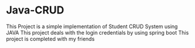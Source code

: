 # Java-CRUD
This Project is a simple implementation of Student CRUD System using JAVA
This project deals with the login credentials by using spring boot 
This project is completed with my friends
